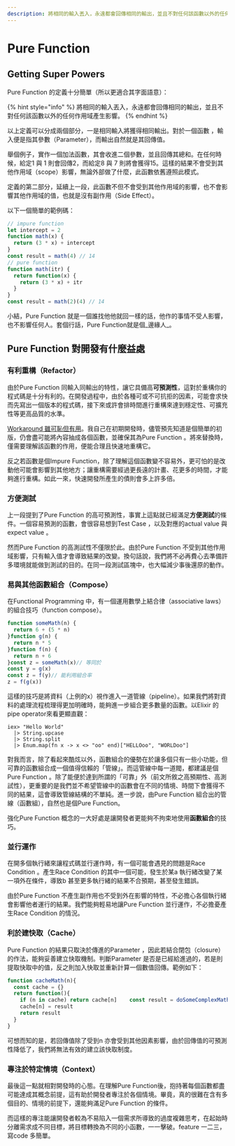 ```yaml
---
description: 將相同的輸入丟入，永遠都會回傳相同的輸出，並且不對任何該函數以外的任何作用域產生影響。
---
```


# Pure Function

## Getting Super Powers

Pure Function 的定義十分簡單（所以更適合其字面語意）：

{% hint style="info" %}
將相同的輸入丟入，永遠都會回傳相同的輸出，並且不對任何該函數以外的任何作用域產生影響。
{% endhint %}

以上定義可以分成兩個部分，一是相同輸入將獲得相同輸出。對於一個函數 ，輸入便是指其參數（Parameter），而輸出自然就是其回傳值。

舉個例子，實作一個加法函數，其會收進二個參數，並且回傳其總和。在任何時候，給定1 與 1 則會回傳2，而給定8 與 7 則將會獲得15。這樣的結果不會受到其他作用域（scope）影響，無論外部做了什麼，此函數依舊遵照此模式。

定義的第二部分，延續上一段，此函數不但不會受到其他作用域的影響，也不會影響其他作用域的值，也就是沒有副作用（Side Effect）。

以下一個簡單的範例碼：

```javascript
// impure function
let intercept = 2
function math(x) {
  return (3 * x) + intercept
}
const result = math(4) // 14
// pure function
function math(itr) {
  return function(x) {
    return (3 * x) + itr
  }
}
const result = math(2)(4) // 14
```

小結，Pure Function 就是一個誰找他他就回一樣的話，他作的事情不受人影響，也不影響任何人。套個行話，Pure Function就是個_邊緣人_。

## Pure Function 對開發有什麼益處 <a id="50f6"></a>

### 有利重構（Refactor） <a id="2253"></a>

由於Pure Function 同輸入同輸出的特性，讓它具備高**可預測性**，這對於重構你的程式碼是十分有利的。在開發過程中，由於各種可或不可抗拒的因素，可能會求快而先寫出一個版本的程式碼，接下來或許會排時間進行重構來達到穩定性、可擴充性等更高品質的水準。

[Workaround 雖可恥但有用](https://weekly.codetengu.com/issues/72)。我自己在初期開發時，儘管預先知道是個簡單的初版，仍會盡可能將內容抽成各個函數，並確保其為Pure Function 。將來替換時，僅需要理解該函數的作用，便能合理且快速地重構它。

反之若函數是個Impure Function，除了理解這個函數變不容易外，更可怕的是改動他可能會影響到其他地方；讓重構需要經過更長遠的計畫、花更多的時間，才能夠進行重構。如此一來，快速開發所產生的債則會多上許多倍。

### 方便測試 <a id="cfb4"></a>

上一段提到了Pure Function 的高可預測性，事實上這點就已經滿足**方便測試**的條件。一個容易預測的函數，會很容易想到Test Case ，以及對應的actual value 與expect value 。

然而Pure Function 的高測試性不僅限於此。由於Pure Function 不受到其他作用域影響，只有輸入值才會導致結果的改變。換句話說，我們將不必再費心去準備許多環境就能做到測試的目的。在同一段測試區塊中，也大幅減少事後還原的動作。

### 易與其他函數組合（Compose） <a id="5ad7"></a>

在Functional Programming 中，有一個運用數學上結合律（associative laws）的組合技巧（function compose）。

```javascript
function someMath(n) {
  return 6 + (5 * n)
}function g(n) {
  return n * 5
}function f(n) {
  return n + 6
}const z = someMath(x)// 等同於
const y = g(x)
const z = f(y)// 能利用組合率
z = f(g(x))
```

這樣的技巧是將資料（上例的x）視作進入一道管線（pipeline）。如果我們將對資料的處理流程梳理得更加明確時，能夠進一步組合更多數量的函數。以Elixir 的pipe operator來看更顯直觀：

```text
iex> "Hello World"
  |> String.upcase
  |> String.split
  |> Enum.map(fn x -> x <> "oo" end)["HELLOoo", "WORLDoo"]
```

對我而言，除了看起來酷炫以外，函數組合的優勢在於讓多個只有一些小功能，但可靠的函數組合成一個值得信賴的「管線」。而這管線中每一道閥，都建議是個Pure Function 。除了能便於達到所謂的「可靠」外（前文所敘之高預期性、高測試性），更重要的是我們並不希望管線中的函數會在不同的情境、時間下會獲得不同的結果，這會導致管線結構的不單純。進一步說，由Pure Function 組合出的管線（函數組），自然也是個Pure Function。

強化Pure Function 概念的一大好處是讓開發者更能夠不拘束地使用**函數組合**的技巧。

### 並行運作 <a id="ced0"></a>

在開多個執行緒來讓程式碼並行運作時，有一個可能會遇見的問題是Race Condition 。產生Race Condition 的其中一個可能，發生於某a 執行緒改變了某一項外在條件，導致b 甚至更多執行緒的結果不合預期，甚至發生錯誤。

由於Pure Function 不產生副作用也不受到外在影響的特性，不必擔心各個執行緒會影響他者運行的結果。我們能夠輕易地讓Pure Function 並行運作，不必擔憂產生Race Condition 的情況。

### 利於建快取（Cache） <a id="e3b6"></a>

Pure Function 的結果只取決於傳進的Parameter ，因此若結合閉包（closure）的作法，能夠妥善建立快取機制。判斷Parameter 是否是已經給進過的，若是則提取快取中的值，反之則加入快取並重新計算一個數值回傳。範例如下：

```javascript
function cacheMath(n){
  const cache = {}
  return function(){
    if (n in cache) return cache[n]    const result = doSomeComplexMathMethod(n)
    cache[n] = result
    return result
  }
}
```

可想而知的是，若回傳值除了受到n 亦會受到其他因素影響，由於回傳值的可預測性降低了，我們將無法有效的建立該快取制度。

### 專注於特定情境（Context） <a id="24ee"></a>

最後這一點就相對開發時的心態。在理解Pure Function後，抱持著每個函數都盡可能達成其概念前提，這有助於開發者專注於各個情境。畢竟，真的很難在含有多個目的、情境的前提下，還能夠滿足Pure Function 的條件。

而這樣的專注能讓開發者較為不易陷入一個需求所導致的過度複雜思考，在起始時分離需求成不同目標，將目標轉換為不同的小函數，一一擊破。feature 一二三，寫code 多簡單。

